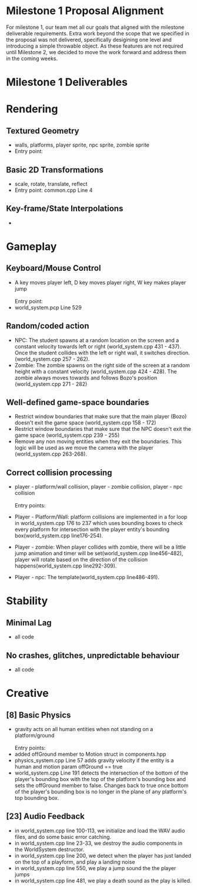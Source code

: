 # Milestone 1 Proposal Alignment
For milestone 1, our team met all our goals that aligned with the milestone deliverable requirements. Extra work beyond the scope that we specified in the proposal was not delivered, specifically desigining one level and introducing a simple throwable object. As these features are not required until Milestone 2, we decided to move the work forward and address them in the coming weeks.
# Milestone 1 Deliverables
# Rendering

## Textured Geometry

- walls, platforms, player sprite, npc sprite, zombie sprite
- Entry point:

## Basic 2D Transformations

- scale, rotate, translate, reflect
- Entry point: common.cpp Line 4

## Key-frame/State Interpolations

-

# Gameplay

## Keyboard/Mouse Control

- A key moves player left, D key moves player right, W key makes player jump
  <br>
  <br>
  Entry point:
- world_system.pcp Line 529

## Random/coded action
- NPC: 
  The student spawns at a random location on the screen and a constant velocity towards left or right (world_system.cpp 431 - 437).
  Once the student collides with the left or right wall, it switches direction. (world_system.cpp 257 - 262).
- Zombie: 
  The zombie spawns on the right side of the screen at a random height with a constant velocity (world_system.cpp 424 - 428).
  The zombie always moves towards and follows Bozo's position (world_system.cpp 271 - 282)

## Well-defined game-space boundaries
- Restrict window boundaries that make sure that the main player (Bozo) doesn't exit the game space (world_system.cpp 158 - 172)
- Restrict window boundaries that make sure that the NPC doesn't exit the game space (world_system.cpp 239 - 255)
- Remove any non moving entities when they exit the boundaries. This logic will be used as we move the camera with the player (world_system.cpp 263-268).


## Correct collision processing

- player - platform/wall collision, player - zombie collision, player - npc collision
  <br>
  <br>
  Entry points:
- Player - Platform/Wall: platform collisions are implemented in a for loop in world_system.cpp 176 to 237 which uses bounding boxes to check every platform for intersection with the player entity's bounding box(world_system.cpp line176-254).

- Player - zombie: When player collides with zombie, there will be a little jump animation and timer will be set(world_system.cpp line456-482), player will rotate based on the direction of the collision happens(world_system.cpp line292-309).

- Player - npc: The template(world_system.cpp line486-491).

# Stability

## Minimal Lag

- all code

## No crashes, glitches, unpredictable behaviour

- all code

# Creative

## [8] Basic Physics

- gravity acts on all human entities when not standing on a platform/ground
  <br>
  <br>
  Entry points:
- added offGround member to Motion struct in components.hpp
- physics_system.cpp Line 57 adds gravity velocity if the entity is a human and motion param offGround == true
- world_system.cpp Line 191 detects the intersection of the bottom of the player's bounding box with the top of the platform's bounding box and sets the offGround member to false. Changes back to true once bottom of the player's bounding box is no longer in the plane of any platform's top bounding box.

## [23] Audio Feedback
- in world_system.cpp line 100-113, we initialize and load the WAV audio files, and do some basic error catching.
- in world_system.cpp line 23-33, we destroy the audio components in the WorldSystem destructor.
- in world_system.cpp line 200, we detect when the player has just landed on the top of a playform, and play a landing noise
- in world_system.cpp line 550, we play a jump sound the the player jumps
- in world_system.cpp line 481, we play a death sound as the play is killed.

